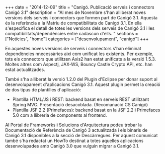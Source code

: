 +++
date        = "2014-12-09"
title       = "Canigó. Publicació serveis i connectors Canigó 3.1"
description = "Al mes de Novembre s'han alliberat noves versions dels serveis i connectors que formen part de Canigó 3.1. Aquesta és la referència a la Matriu de compatibilitats de Canigó 3.1. En ella s'especifica el detall de totes les versions dels serveis de Canigó 3.1 i les compatibilitats/dependències entre cadascun d'ells. "
sections    = ["Notícies", "home"]
categories  = ["desenvolupament", "canigó"]
+++


En aquestes noves versions de serveis i connectors s'han eliminat dependències nnecessàries així com unificat les existents. Per exemple, tots els connectors que utilitzen Axis2 han estat unificats a la versió 1.5.3. Moltes altres com Aspectj, JAX-WS, Bouncy Castle Crypto API, etc. han estat actualitzades.

També s'ha alliberat la versió 1.2.0 del Plugin d'Eclipse per donar suport al desenvolupament d'aplicacions Canigó 3.1. Aquest plugin permet la creació de dos tipus de plantilles d'aplicació:

- Plantilla HTML/JS i REST: backend basat en serveis REST utilitzant Spring MVC. Presentació desacoblada. (Recomanació CS Canigó)
- Plantilla JSF 2.2 (Primefaces): backend basat en la JSF 2.2 i Primefaces 5.0 com a llibreria de components al frontend.

Al Portal de Frameworks i Solucions d'Arquitectura podeu trobar la Documentació de Referència de Canigó 3 actualitzada i els binaris de Canigó 3.1 disponibles a la secció de Descàrregues. Per aquest comunicat també s'ha redactat un HowTo destinat a totes aquelles aplicacions desenvolupades amb Canigó 3.0 que vulguin migrar a Canigó 3.1.
